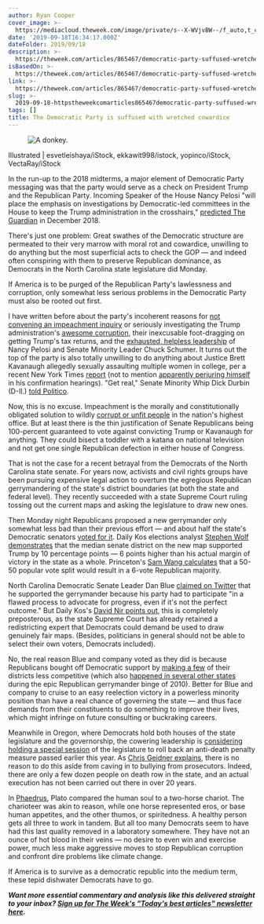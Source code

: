 ```yaml
---
author: Ryan Cooper
cover_image: >-
  https://mediacloud.theweek.com/image/private/s--X-WVjvBW--/f_auto,t_content-image-full-desktop@1/v1608600604/donkey2.jpg
date: '2019-09-18T16:34:17.000Z'
dateFolder: 2019/09/18
description: >-
  https://theweek.com/articles/865467/democratic-party-suffused-wretched-cowardice
isBasedOn: >-
  https://theweek.com/articles/865467/democratic-party-suffused-wretched-cowardice
link: >-
  https://theweek.com/articles/865467/democratic-party-suffused-wretched-cowardice
slug: >-
  2019-09-18-httpstheweekcomarticles865467democratic-party-suffused-wretched-cowardice
tags: []
title: The Democratic Party is suffused with wretched cowardice
---
```

<figure><img alt="A donkey." sizes="(max-width: 768px) 375px,(min-width: 768px) 832px,375px" src="https://mediacloud.theweek.com/image/private/s--gEGRGCHh--/f_auto,t_primary-image-desktop@1/v1608600604/donkey2.jpg" srcset="https://mediacloud.theweek.com/image/private/s--gEGRGCHh--/f_auto,t_primary-image-mobile@1/v1608600604/donkey2.jpg 375w,https://mediacloud.theweek.com/image/private/s--gEGRGCHh--/f_auto,t_primary-image-desktop@1/v1608600604/donkey2.jpg 832w"/></figure>
<p>Illustrated | esvetleishaya/iStock, ekkawit998/istock, yopinco/iStock, VectaRay/iStock</p>
<p>In the run-up to the 2018 midterms, a major element of Democratic Party messaging was that the party would serve as a check on President Trump and the Republican Party. Incoming Speaker of the House Nancy Pelosi "will place the emphasis on investigations by Democratic-led committees in the House to keep the Trump administration in the crosshairs," <a href="https://www.theguardian.com/us-news/2018/dec/30/nancy-pelosi-trumps-easy-ride-ends-with-democrat-speaker-house">predicted The Guardian</a> in December 2018.</p>
<p>There's just one problem: Great swathes of the Democratic structure are permeated to their very marrow with moral rot and cowardice, unwilling to do anything but the most superficial acts to check the GOP — and indeed often conspiring with them to preserve Republican dominance, as Democrats in the North Carolina state legislature did Monday.</p>
<p>If America is to be purged of the Republican Party's lawlessness and corruption, only somewhat less serious problems in the Democratic Party must also be rooted out first.</p>
<p>I have written before about the party's incoherent reasons for <a href="https://twitter.com/jeffhauser/status/1173930313195671552">not convening an impeachment inquiry</a> or seriously investigating the Trump administration's <a href="https://theweek.com/articles/836995/what-nancy-pelosi-could-learn-from-russian-revolution">awesome corruption</a>, their inexcusable foot-dragging on getting Trump's tax returns, and the <a href="https://theweek.com/articles/794161/democratic-leadership-musty-weary">exhausted, helpless leadership</a> of Nancy Pelosi and Senate Minority Leader Chuck Schumer. It turns out the top of the party is also totally unwilling to do anything about Justice Brett Kavanaugh allegedly sexually assaulting multiple women in college, per a recent New York Times <a href="https://www.nytimes.com/2019/09/14/sunday-review/brett-kavanaugh-deborah-ramirez-yale.html">report</a> (not to mention <a href="https://talkingpointsmemo.com/edblog/on-kavanaugh">apparently perjuring himself</a> in his confirmation hearings). "Get real," Senate Minority Whip Dick Durbin (D-Il.) <a href="https://www.politico.com/story/2019/09/16/democrats-brett-kavanaugh-impeachment-calls-1499444">told Politico</a>.</p>
<p>Now, this is no excuse. Impeachment is the morally and constitutionally obligated solution to wildly <a href="https://theweek.com/articles/845203/nancy-pelosi-needs-learn-difference-between-caution-timidity">corrupt or unfit people</a> in the nation's highest office. But at least there is the thin justification of Senate Republicans being 100-percent guaranteed to vote against convicting Trump or Kavanaugh for anything. They could bisect a toddler with a katana on national television and not get one single Republican defection in either house of Congress.</p>
<p>That is not the case for a recent betrayal from the Democrats of the North Carolina state senate. For years now, activists and civil rights groups have been pursuing expensive legal action to overturn the egregious Republican gerrymandering of the state's district boundaries (at both the state and federal level). They recently succeeded with a state Supreme Court ruling tossing out the current maps and asking the legislature to draw new ones.</p>
<p>Then Monday night Republicans proposed a new gerrymander only somewhat less bad than their previous effort — and about half the state's Democratic senators <a href="https://twitter.com/PoliticsWolf/status/1173750762943307776">voted for it</a>. Daily Kos elections analyst <a href="https://twitter.com/PoliticsWolf/status/1173783392938147841">Stephen Wolf demonstrates</a> that the median senate district on the new map supported Trump by 10 percentage points — 6 points higher than his actual margin of victory in the state as a whole. Princeton's <a href="http://election.princeton.edu/2019/09/15/the-north-carolina-senate-remedial-map-shows-reduced-bias-but-may-have-a-voting-rights-act-compliance-issue/">Sam Wang calculates</a> that a 50-50 popular vote split would result in a 6-vote Republican majority.</p>
<p>North Carolina Democratic Senate Leader Dan Blue <a href="https://twitter.com/DanBlueNC/status/1173988982247395328">claimed on Twitter</a> that he supported the gerrymander because his party had to participate "in a flawed process to advocate for progress, even if it's not the perfect outcome." But Daily Kos's <a href="https://twitter.com/DavidNir/status/1173993629670658053">David Nir points out</a>, this is completely preposterous, as the state Supreme Court has already retained a redistricting expert that Democrats could demand be used to draw genuinely fair maps. (Besides, politicians in general should not be able to select their own voters, Democrats included).</p>
<p>No, the real reason Blue and company voted as they did is because Republicans bought off Democratic support by <a href="https://twitter.com/PoliticsWolf/status/1173753482014146561">making a few</a> of their districts less competitive (which also <a href="https://twitter.com/PoliticsWolf/status/1173750762943307776">happened in several other states</a> during the epic Republican gerrymander binge of 2010). Better for Blue and company to cruise to an easy reelection victory in a powerless minority position than have a real chance of governing the state — and thus face demands from their constituents to do something to improve their lives, which might infringe on future consulting or buckraking careers.</p>
<p>Meanwhile in Oregon, where Democrats hold both houses of the state legislature and the governorship, the cowering leadership is <a href="https://www.oregonlive.com/politics/2019/09/death-penalty-bills-lead-backer-presses-ahead-with-efforts-to-fix-it-in-possible-special-session.html">considering holding a special session</a> of the legislature to roll back an anti-death penalty measure passed earlier this year. As <a href="https://twitter.com/chrisgeidner/status/1173780160950263810">Chris Geidner explains</a>, there is no reason to do this aside from caving in to bullying from prosecutors. Indeed, there are only a few dozen people on death row in the state, and an actual execution has not been carried out there in over 20 years.</p>
<p>In <a href="http://classics.mit.edu/Plato/phaedrus.html">Phaedrus</a>, Plato compared the human soul to a two-horse chariot. The charioteer was akin to reason, while one horse represented eros, or base human appetites, and the other thumos, or spiritedness. A healthy person gets all three to work in tandem. But all too many Democrats seem to have had this last quality removed in a laboratory somewhere. They have not an ounce of hot blood in their veins — no desire to even win and exercise power, much less make aggressive moves to stop Republican corruption and confront dire problems like climate change.</p>
<p>If America is to survive as a democratic republic into the medium term, these tepid dishwater Democrats have to go.</p>
<p><em><strong>Want more essential commentary and analysis like this delivered straight to your inbox? <a href="https://theweek.com/newsletters?source=inarticle">Sign up for The Week's "Today's best articles" newsletter here</a>.</strong></em></p>
